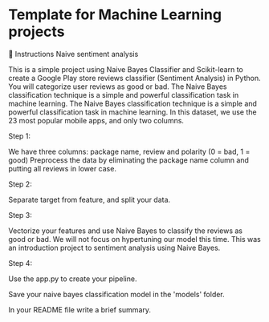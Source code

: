 # Template for Machine Learning projects

📝 Instructions
Naive sentiment analysis

This is a simple project using Naive Bayes Classifier and Scikit-learn to create a Google Play store reviews classifier (Sentiment Analysis) in Python. You will categorize user reviews as good or bad. The Naive Bayes classification technique is a simple and powerful classification task in machine learning. The Naive Bayes classification technique is a simple and powerful classification task in machine learning. In this dataset, we use the 23 most popular mobile apps, and only two columns.

Step 1:

We have three columns: package name, review and polarity (0 = bad, 1 = good) Preprocess the data by eliminating the package name column and putting all reviews in lower case.

Step 2:

Separate target from feature, and split your data.

Step 3:

Vectorize your features and use Naive Bayes to classify the reviews as good or bad. We will not focus on hypertuning our model this time. This was an introduction project to sentiment analysis using Naive Bayes.

Step 4:

Use the app.py to create your pipeline.

Save your naive bayes classification model in the 'models' folder.

In your README file write a brief summary.